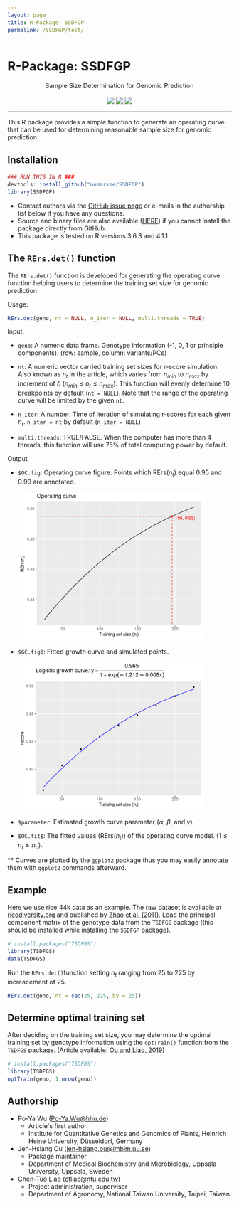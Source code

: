 ```yaml
---
layout: page
title: R-Package: SSDFGP
permalink: /SSDFGP/test/
---
```


# R-Package: SSDFGP

<div style="text-align:center;">
Sample Size Determination for Genomic Prediction<br/><br/>
<img src='https://img.shields.io/badge/release%20version-1.0-green.svg'>
<img src='https://img.shields.io/badge/lifecycle-stable-brightgreen.svg'>
<img src='https://img.shields.io/badge/license-MIT-blue.svg'>
</div>


---

This R package provides a simple function to generate an operating curve that can be used for determining reasonable sample size for genomic prediction. 

## Installation

```R
### RUN THIS IN R ###
devtools::install_github("oumarkme/SSDFGP")
library(SSDFGP)
```

- Contact authors via the [GitHub issue page](https://github.com/oumarkme/SSDFGP/issues) or e-mails in the authorship list below if you have any questions.
- Source and binary files are also available ([HERE](https://github.com/oumarkme/SSDFGP/releases)) if you cannot install the package directly from GitHub.
- This package is tested on R versions 3.6.3 and 4.1.1.

## The `RErs.det()` function

The `RErs.det()` function is developed for generating the operating curve function helping users to determine the training set size for genomic prediction.

Usage:

```R
RErs.det(geno, nt = NULL, n_iter = NULL, multi.threads = TRUE)
```

Input:

- `geno`: A numeric data frame. Genotype information (-1, 0, 1 or principle components). (row: sample, column: variants/PCs)
- `nt`: A numeric vector carried training set sizes for r-score simulation. Also known as $n_t$ in the article, which varies from $n_{min}$ to $n_{max}$ by increment of $\delta$ ($n_{min} \leq n_t \leq n_{max}$). This function will evenly determine 10 breakpoints by default (`nt = NULL`). Note that the range of the operating curve will be limited by the given `nt`.

- `n_iter`: A number. Time of iteration of simulating r-scores for each given $n_t$. `n_iter = nt` by default (`n_iter = NULL`)
- `multi.threads`: TRUE/FALSE. When the computer has more than 4 threads, this function will use 75% of total computing power by default.

Output

- `$OC.fig`: Operating curve figure. Points which RErs($n_t$) equal 0.95 and 0.99 are annotated.

  <img src="figs/OCfig.png" alt="OCfig" style="zoom:70%;" />

- `$GC.fig$`: Fitted growth curve and simulated points.

  <img src="figs/GCfig.png" style="zoom:70%;" />

- `$parameter`: Estimated growth curve parameter ($\alpha$, $\beta$, and $\gamma$).

- `$OC.fit$`: The fitted values (RErs$(n_t)$) of the operating curve model. ($1 \leq n_t \leq n_c$).

** Curves are plotted by the `ggplot2` package thus you may easily annotate them with `ggplot2` commands afterward.

## Example

Here we use rice 44k data as an example. The raw dataset is available at [ricediversity.org](http://www.ricediversity.org/data/sets/44kgwas/) and published by [Zhao et al. (2011)](https://doi.org/10.1038/ncomms1467). Load the principal component matrix of the genotype data from the `TSDFGS` package (this should be installed while installing the `SSDFGP` package).

```R
# install.packages("TSDFGS")
library(TSDFGS)
data(TSDFGS)
```

Run the `RErs.det()`function setting $n_t$ ranging from 25 to 225 by increacement of 25.

```R
RErs.det(geno, nt = seq(25, 225, by = 25))
```

## Determine optimal training set

After deciding on the training set size, you may determine the optimal training set by genotype information using the `optTrain()` function from the `TSDFGS` package. (Article available: [Ou and Liao, 2019](https://doi.org/10.1007/s00122-019-03387-0))

```R
# install.packages("TSDFGS")
library(TSDFGS)
optTrain(geno, 1:nrow(geno))
```

## Authorship

- Po-Ya Wu ([Po-Ya.Wu@hhu.de](mailto:Po-Ya.Wu@hhu.de))
  - Article's first author.
  - Institute for Quantitative Genetics and Genomics of Plants, Heinrich Heine University, Düsseldorf, Germany
- Jen-Hsiang Ou ([jen-hsiang.ou@imbim.uu.se](mailto:jen-hsiang.ou@imbim.uu.se))
  - Package maintainer
  - Department of Medical Biochemistry and Microbiology, Uppsala University, Uppsala, Sweden
- Chen-Tuo Liao ([ctliao@ntu.edu.tw](mailto:ctliao@ntu.edu.tw))
  - Project administration, supervisor
  - Department of Agronomy, National Taiwan University, Taipei, Taiwan
